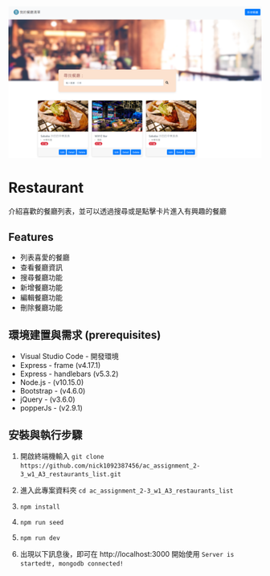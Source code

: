 ![image text](https://github.com/nick1092387456/ac_assignment_2-3_w1_A3_restaurants_list/blob/main/image3.png?raw=true)


# Restaurant
介紹喜歡的餐廳列表，並可以透過搜尋或是點擊卡片進入有興趣的餐廳

## Features

- 列表喜愛的餐廳
- 查看餐廳資訊
- 搜尋餐廳功能
- 新增餐廳功能
- 編輯餐廳功能
- 刪除餐廳功能

## 環境建置與需求 (prerequisites)

- Visual Studio Code - 開發環境
- Express - frame (v4.17.1)
- Express - handlebars (v5.3.2)
- Node.js - (v10.15.0)
- Bootstrap - (v4.6.0)
- jQuery - (v3.6.0)
- popperJs - (v2.9.1)

## 安裝與執行步驟

1. 開啟終端機輸入 `git clone https://github.com/nick1092387456/ac_assignment_2-3_w1_A3_restaurants_list.git`
   
2. 進入此專案資料夾 `cd ac_assignment_2-3_w1_A3_restaurants_list  `

3. `npm install`

4. `npm run seed`

4. `npm run dev`

5. 出現以下訊息後，即可在 http://localhost:3000 開始使用 `Server is startedㄝ, mongodb connected!`



